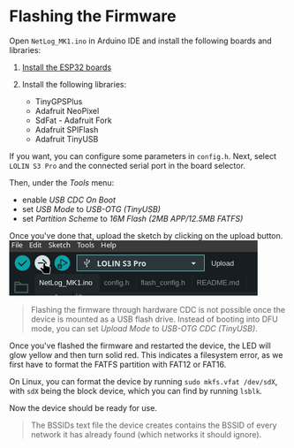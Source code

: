 # Flashing the Firmware

Open `NetLog_MK1.ino` in Arduino IDE and install the following boards and libraries:

1. [Install the ESP32 boards](https://docs.espressif.com/projects/arduino-esp32/en/latest/installing.html)

2. Install the following libraries:
    - TinyGPSPlus
    - Adafruit NeoPixel
    - SdFat - Adafruit Fork
    - Adafruit SPIFlash
    - Adafruit TinyUSB

If you want, you can configure some parameters in `config.h`. Next,
select `LOLIN S3 Pro` and the connected serial port in the board selector.

Then, under the _Tools_ menu:

- enable _USB CDC On Boot_
- set _USB Mode_ to _USB-OTG (TinyUSB)_
- set _Partition Scheme_ to _16M Flash (2MB APP/12.5MB FATFS)_

Once you've done that, upload the sketch by clicking on the upload button.
![Selecting the board](../pictures/upload_screenshot.png)

> Flashing the firmware through hardware CDC is not possible
    once the device is mounted as a USB flash drive.
    Instead of booting into DFU mode, you can set _Upload Mode_ to
    _USB-OTG CDC (TinyUSB)_.

Once you've flashed the firmware and restarted the device, the LED will glow yellow and then turn solid red.
This indicates a filesystem error, as we first have to format the FATFS partition with FAT12 or FAT16.

On Linux, you can format the device by running `sudo mkfs.vfat /dev/sdX`,
with `sdX` being the block device, which you can find by running `lsblk`.

Now the device should be ready for use.

> The BSSIDs text file the device creates contains the BSSID
    of every network it has already found (which networks it should ignore).
